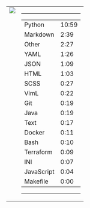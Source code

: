 
<table><tr>
<td valign="top">
  <img src="https://wakatime.com/share/@Aperture/0cd21d5d-ac4f-458d-9c71-d06f479c1297.png" />
</td>

<td valign="top">
  <hr>
  <table>
    <tr><td>Python</td><td>10:59</td></tr><tr><td>Markdown</td><td>2:39</td></tr><tr><td>Other</td><td>2:27</td></tr><tr><td>YAML</td><td>1:26</td></tr><tr><td>JSON</td><td>1:09</td></tr><tr><td>HTML</td><td>1:03</td></tr><tr><td>SCSS</td><td>0:27</td></tr><tr><td>VimL</td><td>0:22</td></tr><tr><td>Git</td><td>0:19</td></tr><tr><td>Java</td><td>0:19</td></tr><tr><td>Text</td><td>0:17</td></tr><tr><td>Docker</td><td>0:11</td></tr><tr><td>Bash</td><td>0:10</td></tr><tr><td>Terraform</td><td>0:09</td></tr><tr><td>INI</td><td>0:07</td></tr><tr><td>JavaScript</td><td>0:04</td></tr><tr><td>Makefile</td><td>0:00</td></tr>
  </table>
  <hr>
</td>
</tr></table>

